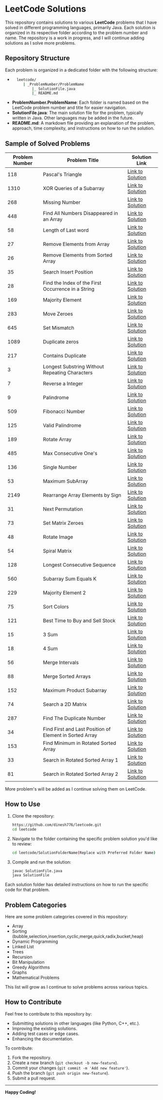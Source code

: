 # LeetCode Solutions

This repository contains solutions to various **LeetCode** problems that I have solved in different programming languages, primarily Java. Each solution is organized in its respective folder according to the problem number and name. The repository is a work in progress, and I will continue adding solutions as I solve more problems.

## Repository Structure

Each problem is organized in a dedicated folder with the following structure:

- ```bash
    leetcode/
       | _ProblemNumber/ProblemName
           |_ SolutionFile.java
           |_ README.md


- **ProblemNumber.ProblemName**: Each folder is named based on the LeetCode problem number and title for easier navigation.
- **SolutionFile.java**: The main solution file for the problem, typically written in Java. Other languages may be added in the future.
- **README.md**: A markdown file providing an explanation of the problem, approach, time complexity, and instructions on how to run the solution.

## Sample of Solved Problems

| Problem Number | Problem Title                                           | Solution Link                                                                                                    |
|----------------|---------------------------------------------------------|------------------------------------------------------------------------------------------------------------------|
| 118            | Pascal's Triangle                                       | [Link to Solution](https://github.com/dinesh776/leetcode/tree/main/_118/PascalsTriangle)                         |
| 1310           | XOR Queries of a Subarray                               | [Link to Solution](https://github.com/dinesh776/leetcode/tree/main/_1310/XORQueriesOfaSubarray)                  |
| 268            | Missing Number                                          | [Link to Solution](https://github.com/dinesh776/leetcode/tree/main/_268/MissingNumber)                           |
| 448            | Find All Numbers Disappeared in an Array                | [Link to Solution](https://github.com/dinesh776/leetcode/tree/main/_448/FindAllNumbersDisappearedinanArray)      |
| 58             | Length of Last word                                     | [Link to Solution](https://github.com/dinesh776/leetcode/tree/main/_58/LengthofLastWord)                         |
| 27             | Remove Elements from Array                              | [Link to Solution](https://github.com/dinesh776/leetcode/tree/main/_27RemoveElement)                             |
| 26             | Remove Elements from Sorted Array                       | [Link to Solution](https://github.com/dinesh776/leetcode/tree/main/_26RemoveDuplicatesFromSortedArray)           |
| 35             | Search Insert Position                                  | [Link to Solution](https://github.com/dinesh776/leetcode/tree/main/_35SearchInsertPosition)                      |
| 28             | Find the Index of the First Occurrence in a String      | [Link to Solution](https://github.com/dinesh776/leetcode/tree/main/_28FindTheIndexOfTheFirstOccurrenceInAString) |
| 169            | Majority Element                                        | [Link to Solution](https://github.com/dinesh776/leetcode/tree/main/_169MajorityElement)                          |
| 283            | Move Zeroes                                             | [Link to Solution](https://github.com/dinesh776/leetcode/tree/main/_283MoveZeroes)                               |
| 645            | Set Mismatch                                            | [Link to Solution](https://github.com/dinesh776/leetcode/tree/main/_645SetMismatch)                              |
| 1089           | Duplicate zeros                                         | [Link to Solution](https://github.com/dinesh776/leetcode/tree/main/_1089DuplicateZeros)                          |
| 217            | Contains Duplicate                                      | [Link to Solution](https://github.com/dinesh776/leetcode/tree/main/_217ContainsDuplicate)                        |
| 3              | Longest Substring Without Repeating Characters          | [Link to Solution](https://github.com/dinesh776/leetcode/tree/main/_3LongestSubstringWithNoRepeatingCharacter)   |
| 7              | Reverse a Integer                                       | [Link to Solution](https://github.com/dinesh776/leetcode/tree/main/_7ReverseInteger)                             |
| 9              | Palindrome                                              | [Link to Solution](https://github.com/dinesh776/leetcode/tree/main/_9Palindrome)                                 |
| 509            | Fibonacci Number                                        | [Link to Solution](https://github.com/dinesh776/leetcode/tree/main/_509FibonacciNumber)                          |
| 125            | Valid Palindrome                                        | [Link to Solution](https://github.com/dinesh776/leetcode/tree/main/_125ValidPalindrome)                          |
| 189            | Rotate Array                                            | [Link to Solution](https://github.com/dinesh776/leetcode/tree/main/_189RotateArray)                              |
| 485            | Max Consecutive One's                                   | [Link to Solution](https://github.com/dinesh776/leetcode/tree/main/_485MaxConsecutiveOnes)                       |
| 136            | Single Number                                           | [Link to Solution](https://github.com/dinesh776/leetcode/tree/main/_136SingleNumber)                             |
| 53             | Maximum SubArray                                        | [Link to Solution](https://github.com/dinesh776/leetcode/tree/main/_53MaximumSubarray)                           |
| 2149           | Rearrange Array Elements by Sign                        | [Link to Solution](https://github.com/dinesh776/leetcode/tree/main/_2149RearrangeArrayElementsBysign)            |
| 31             | Next Permutation                                        | [Link to Solution](https://github.com/dinesh776/leetcode/tree/main/_31NextPermutation)                           |
| 73             | Set Matrix Zeroes                                       | [Link to Solution](https://github.com/dinesh776/leetcode/tree/main/_73SetMatrixZeroes)                           |
| 48             | Rotate Image                                            | [Link to Solution](https://github.com/dinesh776/leetcode/tree/main/_48RotateImage)                               |
| 54             | Spiral Matrix                                           | [Link to Solution](https://github.com/dinesh776/leetcode/tree/main/_54SpiralMatrix)                              |
| 128            | Longest Consecutive Sequence                            | [Link to Solution](https://github.com/dinesh776/leetcode/tree/main/_128LongestConsecutiveSequence)               |
| 560            | Subarray Sum Equals K                                   | [Link to Solution](https://github.com/dinesh776/leetcode/tree/main/_560SubarraySumEqualsK)                       |
| 229            | Majority Element 2                                      | [Link to Solution](https://github.com/dinesh776/leetcode/tree/main/_229MajorityElement2)                         |
| 75             | Sort Colors                                             | [Link to Solution](https://github.com/dinesh776/leetcode/tree/main/_75SortColors)                                |
| 121            | Best Time to Buy and Sell Stock                         | [Link to Solution](https://github.com/dinesh776/leetcode/tree/main/_121BestTimeToBuyAndSellStock)                |
| 15             | 3 Sum                                                   | [Link to Solution](https://github.com/dinesh776/leetcode/tree/main/_15ThreeSum)                                  |
| 18             | 4 Sum                                                   | [Link to Solution](https://github.com/dinesh776/leetcode/tree/main/_18FourSum)                                   |
| 56             | Merge Intervals                                         | [Link to Solution](https://github.com/dinesh776/leetcode/tree/main/_56MergeIntervals)                            |
| 88             | Merge Sorted Arrays                                     | [Link to Solution](https://github.com/dinesh776/leetcode/tree/main/_88MergeSortedArray)                          |
| 152            | Maximum Product Subarray                                | [Link to Solution](https://github.com/dinesh776/leetcode/tree/main/_152MaximumProductSubarray)                   |
| 74             | Search a 2D Matrix                                      | [Link to Solution](https://github.com/dinesh776/leetcode/tree/main/_74SearchA2DMatrix)                           |
| 287            | Find The Duplicate Number                               | [Link to Solution](https://github.com/dinesh776/leetcode/tree/main/_287FindTheDuplicateNumber)                   |
| 34             | Find First and Last Position of Element in Sorted Array | [Link to Solution](https://github.com/dinesh776/leetcode/tree/main/_34FindFirstAndLast)                          |
| 153            | Find Minimum in Rotated Sorted Array                    | [Link to Solution](https://github.com/dinesh776/leetcode/tree/main/_153FindMinimumInRotatedSortedArray)          |
| 33             | Search in Rotated Sorted Array 1                        | [Link to Solution](https://github.com/dinesh776/leetcode/tree/main/_33SearchInRotatedSortedArray)                |
| 81             | Search in Rotated Sorted Array 2                        | [Link to Solution](https://github.com/dinesh776/leetcode/tree/main/_81SearchInRotatedSortedArray)                |



More problem's will be added as I continue solving them on LeetCode.

## How to Use 

1. Clone the repository:
   ```bash
   https://github.com/dinesh776/leetcode.git
   cd leetcode
2. Navigate to the folder containing the specific problem solution you'd like to review:
    ```bash
    cd leetcode/SolutionFolderName(Replace with Preferred Folder Name)
3. Compile and run the solution:
    ```bash
   javac SolutionFile.java
    java SolutionFile

Each solution folder has detailed instructions on how to run the specific code for that problem.

## Problem Categories

Here are some problem categories covered in this repository:

- Array
- Sorting (bubble,selection,insertion,cyclic,merge,quick,radix,bucket,heap)
- Dynamic Programming
- Linked List
- Trees
- Recursion
- Bit Manipulation
- Greedy Algorithms
- Graphs
- Mathematical Problems

This list will grow as I continue to solve problems across various topics.


## How to Contribute

Feel free to contribute to this repository by:

- Submitting solutions in other languages (like Python, C++, etc.).
- Improving the existing solutions.
- Adding test cases or edge cases.
- Enhancing the documentation.

To contribute:

1. Fork the repository.
2. Create a new branch (`git checkout -b new-feature`).
3. Commit your changes (`git commit -m 'Add new feature'`).
4. Push the branch (`git push origin new-feature`).
5. Submit a pull request.


---

**Happy Coding!**
